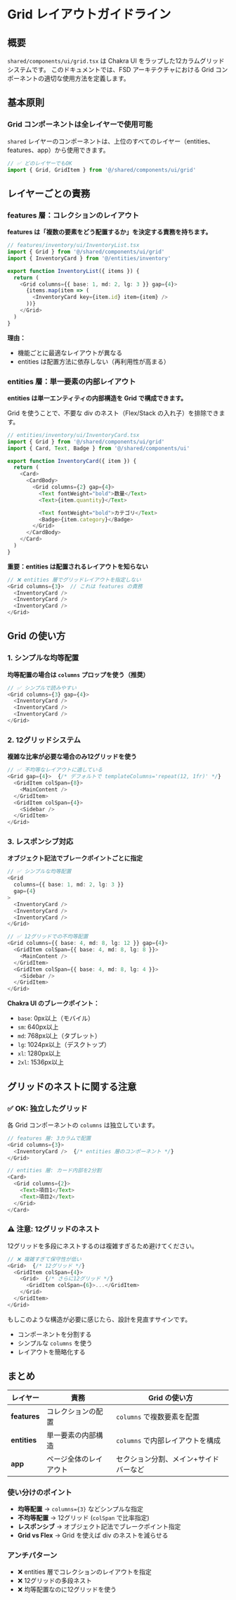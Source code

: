 # Grid レイアウトガイドライン

## 概要

`shared/components/ui/grid.tsx` は Chakra UI をラップした12カラムグリッドシステムです。
このドキュメントでは、FSD アーキテクチャにおける Grid コンポーネントの適切な使用方法を定義します。

## 基本原則

### Grid コンポーネントは全レイヤーで使用可能

`shared` レイヤーのコンポーネントは、上位のすべてのレイヤー（entities、features、app）から使用できます。

```typescript
// ✅ どのレイヤーでもOK
import { Grid, GridItem } from '@/shared/components/ui/grid'
```

## レイヤーごとの責務

### features 層：コレクションのレイアウト

**features は「複数の要素をどう配置するか」を決定する責務を持ちます。**

```typescript
// features/inventory/ui/InventoryList.tsx
import { Grid } from '@/shared/components/ui/grid'
import { InventoryCard } from '@/entities/inventory'

export function InventoryList({ items }) {
  return (
    <Grid columns={{ base: 1, md: 2, lg: 3 }} gap={4}>
      {items.map(item => (
        <InventoryCard key={item.id} item={item} />
      ))}
    </Grid>
  )
}
```

**理由：**

- 機能ごとに最適なレイアウトが異なる
- entities は配置方法に依存しない（再利用性が高まる）

### entities 層：単一要素の内部レイアウト

**entities は単一エンティティの内部構造を Grid で構成できます。**

Grid を使うことで、不要な div のネスト（Flex/Stack の入れ子）を排除できます。

```typescript
// entities/inventory/ui/InventoryCard.tsx
import { Grid } from '@/shared/components/ui/grid'
import { Card, Text, Badge } from '@/shared/components/ui'

export function InventoryCard({ item }) {
  return (
    <Card>
      <CardBody>
        <Grid columns={2} gap={4}>
          <Text fontWeight="bold">数量</Text>
          <Text>{item.quantity}</Text>

          <Text fontWeight="bold">カテゴリ</Text>
          <Badge>{item.category}</Badge>
        </Grid>
      </CardBody>
    </Card>
  )
}
```

**重要：entities は配置されるレイアウトを知らない**

```typescript
// ❌ entities 層でグリッドレイアウトを指定しない
<Grid columns={3}>  // これは features の責務
  <InventoryCard />
  <InventoryCard />
  <InventoryCard />
</Grid>
```

## Grid の使い方

### 1. シンプルな均等配置

**均等配置の場合は `columns` プロップを使う（推奨）**

```typescript
// ✅ シンプルで読みやすい
<Grid columns={3} gap={4}>
  <InventoryCard />
  <InventoryCard />
  <InventoryCard />
</Grid>
```

### 2. 12グリッドシステム

**複雑な比率が必要な場合のみ12グリッドを使う**

```typescript
// ✅ 不均等なレイアウトに適している
<Grid gap={4}>  {/* デフォルトで templateColumns='repeat(12, 1fr)' */}
  <GridItem colSpan={8}>
    <MainContent />
  </GridItem>
  <GridItem colSpan={4}>
    <Sidebar />
  </GridItem>
</Grid>
```

### 3. レスポンシブ対応

**オブジェクト記法でブレークポイントごとに指定**

```typescript
// ✅ シンプルな均等配置
<Grid
  columns={{ base: 1, md: 2, lg: 3 }}
  gap={4}
>
  <InventoryCard />
  <InventoryCard />
  <InventoryCard />
</Grid>

// ✅ 12グリッドでの不均等配置
<Grid columns={{ base: 4, md: 8, lg: 12 }} gap={4}>
  <GridItem colSpan={{ base: 4, md: 8, lg: 8 }}>
    <MainContent />
  </GridItem>
  <GridItem colSpan={{ base: 4, md: 8, lg: 4 }}>
    <Sidebar />
  </GridItem>
</Grid>
```

**Chakra UI のブレークポイント：**

- `base`: 0px以上（モバイル）
- `sm`: 640px以上
- `md`: 768px以上（タブレット）
- `lg`: 1024px以上（デスクトップ）
- `xl`: 1280px以上
- `2xl`: 1536px以上

## グリッドのネストに関する注意

### ✅ OK: 独立したグリッド

各 Grid コンポーネントの `columns` は独立しています。

```typescript
// features 層: 3カラムで配置
<Grid columns={3}>
  <InventoryCard />  {/* entities 層のコンポーネント */}
</Grid>

// entities 層: カード内部を2分割
<Card>
  <Grid columns={2}>
    <Text>項目1</Text>
    <Text>項目2</Text>
  </Grid>
</Card>
```

### ⚠️ 注意: 12グリッドのネスト

12グリッドを多段にネストするのは複雑すぎるため避けてください。

```typescript
// ❌ 複雑すぎて保守性が低い
<Grid>  {/* 12グリッド */}
  <GridItem colSpan={4}>
    <Grid>  {/* さらに12グリッド */}
      <GridItem colSpan={6}>...</GridItem>
    </Grid>
  </GridItem>
</Grid>
```

もしこのような構造が必要に感じたら、設計を見直すサインです。

- コンポーネントを分割する
- シンプルな `columns` を使う
- レイアウトを簡略化する

## まとめ

| レイヤー     | 責務                   | Grid の使い方                         |
| ------------ | ---------------------- | ------------------------------------- |
| **features** | コレクションの配置     | `columns` で複数要素を配置            |
| **entities** | 単一要素の内部構造     | `columns` で内部レイアウトを構成      |
| **app**      | ページ全体のレイアウト | セクション分割、メイン+サイドバーなど |

### 使い分けのポイント

- **均等配置** → `columns={3}` などシンプルな指定
- **不均等配置** → 12グリッド (`colSpan` で比率指定)
- **レスポンシブ** → オブジェクト記法でブレークポイント指定
- **Grid vs Flex** → Grid を使えば div のネストを減らせる

### アンチパターン

- ❌ entities 層でコレクションのレイアウトを指定
- ❌ 12グリッドの多段ネスト
- ❌ 均等配置なのに12グリッドを使う
